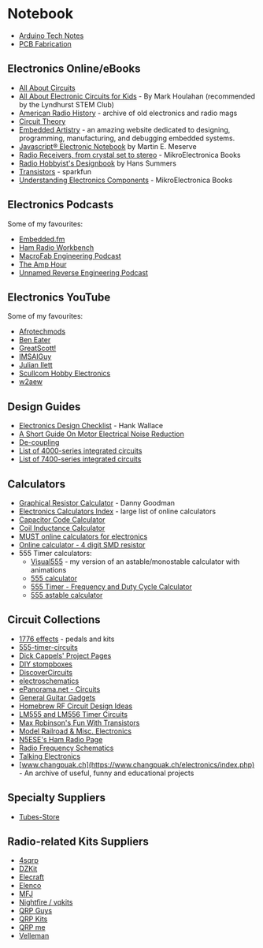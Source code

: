 # Notebook

* [Arduino Tech Notes](./arduino/)
* [PCB Fabrication](./pcb_fab/)

## Electronics Online/eBooks

* [All About Circuits](http://www.allaboutcircuits.com/)
* [All About Electronic Circuits for Kids](https://www.speedwaymotors.com/Info/All-About-Electronic-Circuits-for-Kids) - By Mark Houlahan (recommended by the Lyndhurst STEM Club)
* [American Radio History](http://www.americanradiohistory.com/) - archive of old electronics and radio mags
* [Circuit Theory](http://en.wikibooks.org/wiki/Circuit_Theory/All_Chapters)
* [Embedded Artistry](https://embeddedartistry.com) - an amazing website dedicated to designing, programming, manufacturing, and debugging embedded systems.
* [Javascript® Electronic Notebook](http://www.k7mem.com/) by Martin E. Meserve
* [Radio Receivers, from crystal set to stereo](https://www.mikroe.com/ebooks/radio-receivers-from-crystal-set-to-stereo/introduction) - MikroElectronica Books
* [Radio Hobbyist's Designbook](http://www.hanssummers.com/k6lha-design-book.html) by Hans Summers
* [Transistors](https://learn.sparkfun.com/tutorials/transistors) - sparkfun
* [Understanding Electronics Components](https://www.mikroe.com/ebooks/components-of-electronic-devices/introduction) - MikroElectronica Books

## Electronics Podcasts

Some of my favourites:

* [Embedded.fm](https://embedded.fm/)
* [Ham Radio Workbench](https://www.hamradioworkbench.com/)
* [MacroFab Engineering Podcast](https://macrofab.com/blog/podcast/)
* [The Amp Hour](https://theamphour.com/)
* [Unnamed Reverse Engineering Podcast](https://unnamedre.com/)

## Electronics YouTube

Some of my favourites:

* [Afrotechmods](https://www.youtube.com/channel/UCosnWgi3eorc1klEQ8pIgJQ)
* [Ben Eater](https://www.youtube.com/channel/UCS0N5baNlQWJCUrhCEo8WlA)
* [GreatScott!](https://www.youtube.com/channel/UC6mIxFTvXkWQVEHPsEdflzQ)
* [IMSAIGuy](https://www.youtube.com/@IMSAIGuy)
* [Julian Ilett](https://www.youtube.com/channel/UCmHvGf00GDuPYG9DZqQKd9A)
* [Scullcom Hobby Electronics](https://www.youtube.com/channel/UCDqryeq1kMDSEQwltWqASrA)
* [w2aew](https://www.youtube.com/channel/UCiqd3GLTluk2s_IBt7p_LjA)

## Design Guides

* [Electronics Design Checklist](http://aqdi.com/articles/electronics-design-checklist-3/) - Hank Wallace
* [A Short Guide On Motor Electrical Noise Reduction](http://www.kerrywong.com/2012/01/26/a-short-guide-on-motor-electrical-noise-reduction/)
* [De-coupling](http://www.thebox.myzen.co.uk/Tutorial/De-coupling.html)
* [List of 4000-series integrated circuits](https://en.wikipedia.org/wiki/List_of_4000-series_integrated_circuits)
* [List of 7400-series integrated circuits](https://en.wikipedia.org/wiki/List_of_7400-series_integrated_circuits)

## Calculators

* [Graphical Resistor Calculator](http://www.dannyg.com/examples/res2/resistor.htm) - Danny Goodman
* [Electronics Calculators Index](https://daycounter.com/Calculators/) - large list of online calculators
* [Capacitor Code Calculator](https://www.electronics2000.co.uk/calc/capacitor-code-calculator.php)
* [Coil Inductance Calculator](http://www.66pacific.com/calculators/coil-inductance-calculator.aspx)
* [MUST online calculators for electronics](http://mustcalculate.com/)
* [Online calculator - 4 digit SMD resistor](http://kiloohm.info/smd4-resistor/R020)
* 555 Timer calculators:
    * [Visual555](https://visual555.tardate.com/) - my version of an astable/monostable calculator with animations
    * [555 calculator](http://web.udl.es/usuaris/p7806757/555-calculadora/555%20Calculator.htm)
    * [555 Timer - Frequency and Duty Cycle Calculator](http://www.bowdenshobbycircuits.info/555.htm)
    * [555 astable calculator](http://www.ohmslawcalculator.com/555-astable-calculator)

## Circuit Collections

* [1776 effects](http://1776effects.com/) - pedals and kits
* [555-timer-circuits](http://www.555-timer-circuits.com/)
* [Dick Cappels' Project Pages](http://www.cappels.org/dproj/Home.htm)
* [DIY stompboxes](https://www.diystompboxes.com/wpress/)
* [DiscoverCircuits](http://www.discovercircuits.com/index.htm)
* [electroschematics](http://www.electroschematics.com/)
* [ePanorama.net - Circuits](http://www.epanorama.net/index.php?index=circuit)
* [General Guitar Gadgets](http://www.generalguitargadgets.com/)
* [Homebrew RF Circuit Design Ideas](http://konstruktor.ha5khc.hu/linkgyujtemeny/linkgyujtemeny.htm)
* [LM555 and LM556 Timer Circuits](http://www.circuitous.ca/LM555.html)
* [Max Robinson's Fun With Transistors](http://www.funwithtransistors.net/)
* [Model Railroad & Misc. Electronics](http://www.circuitous.ca/CircuitIndex.html)
* [N5ESE's Ham Radio Page](http://www.n5ese.com/)
* [Radio Frequency Schematics](http://rf-circuit-schematic.blogspot.com/)
* [Talking Electronics](http://www.talkingelectronics.com/te_interactive_index.html)
* [www.changpuak.ch](https://www.changpuak.ch/electronics/index.php) - An archive of useful, funny and educational projects

## Specialty Suppliers

* [Tubes-Store](https://tubes-store.com/)

## Radio-related Kits Suppliers

* [4sqrp](http://www.4sqrp.com/index.php)
* [DZKit](http://www.dzkit.com/)
* [Elecraft](https://elecraft.com/)
* [Elenco](https://www.elenco.com/)
* [MFJ](https://mfjenterprises.com/)
* [Nightfire / vqkits](http://vakits.com/)
* [QRP Guys](https://qrpguys.com/)
* [QRP Kits](http://qrpkits.com/)
* [QRP me](http://qrpme.com/)
* [Velleman](https://www.velleman.eu/)
